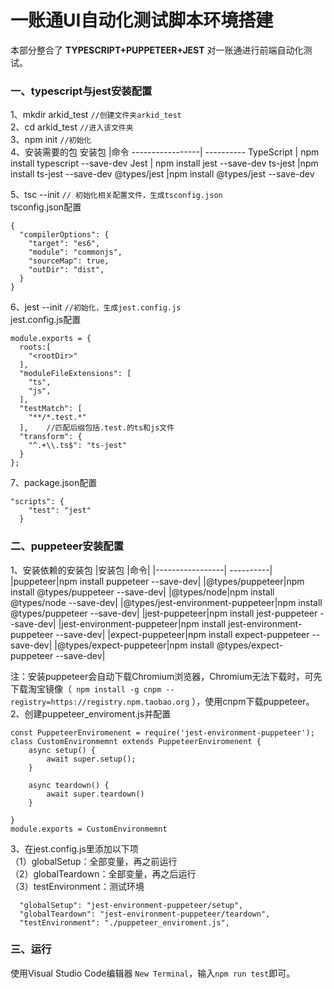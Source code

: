 # 一账通UI自动化测试脚本环境搭建
本部分整合了 **TYPESCRIPT+PUPPETEER+JEST** 对一账通进行前端自动化测试。
### 一、typescript与jest安装配置    
1、mkdir arkid_test  `//创建文件夹arkid_test`         
2、cd arkid_test  `//进入该文件夹 `          
3、npm init  `//初始化`          
4、安装需要的包
安装包         |命令
-----------------| ----------
TypeScript  | npm install typescript --save-dev
Jest               | npm install jest --save-dev
ts-jest     |npm install ts-jest --save-dev
@types/jest |npm install @types/jest --save-dev                                              

5、tsc --init  `// 初始化相关配置文件，生成tsconfig.json`                
tsconfig.json配置

```
{
  "compilerOptions": {
    "target": "es6",
    "module": "commonjs",
    "sourceMap": true,
    "outDir": "dist",
  }
}
```
6、jest --init  `//初始化，生成jest.config.js`        
jest.config.js配置
```
module.exports = {
  roots:[
    "<rootDir>"
  ],
  "moduleFileExtensions": [
    "ts",
    "js",
  ],
  "testMatch": [
    "**/*.test.*"
  ],    //匹配后缀包括.test.的ts和js文件
  "transform": {
    "^.+\\.ts$": "ts-jest"
  }
};
```
7、package.json配置
```
"scripts": {
    "test": "jest"
  }
```
### 二、puppeteer安装配置
1、安装依赖的安装包
|安装包         |命令|
|-----------------| ----------|
|puppeteer|npm install puppeteer --save-dev|
|@types/puppeteer|npm install @types/puppeteer --save-dev|
|@types/node|npm install @types/node --save-dev|
|@types/jest-environment-puppeteer|npm install @types/puppeteer --save-dev|
|jest-puppeteer|npm install jest-puppeteer --save-dev|
|jest-environment-puppeteer|npm install jest-environment-puppeteer --save-dev|
|expect-puppeteer|npm install expect-puppeteer --save-dev|
|@types/expect-puppeteer|npm install @types/expect-puppeteer --save-dev|


注：安装puppeteer会自动下载Chromium浏览器，Chromium无法下载时，可先下载淘宝镜像（` npm install -g cnpm --registry=https://registry.npm.taobao.org` ），使用cnpm下载puppeteer。                     
2、创建puppeteer_enviroment.js并配置
```
const PuppeteerEnviromenent = require('jest-environment-puppeteer');
class CustomEnvironmemnt extends PuppeteerEnviromenent {
    async setup() {
        await super.setup();
    }

    async teardown() {
        await super.teardown()
    }

}
module.exports = CustomEnvironmemnt
```
3、在jest.config.js里添加以下项                
（1）globalSetup：全部变量，再之前运行            
（2）globalTeardown：全部变量，再之后运行              
（3）testEnvironment：测试环境               
```
  "globalSetup": "jest-environment-puppeteer/setup",
  "globalTeardown": "jest-environment-puppeteer/teardown",
  "testEnvironment": "./puppeteer_enviroment.js",
```
### 三、运行
使用Visual Studio Code编辑器 `New Terminal`，输入`npm run test`即可。
